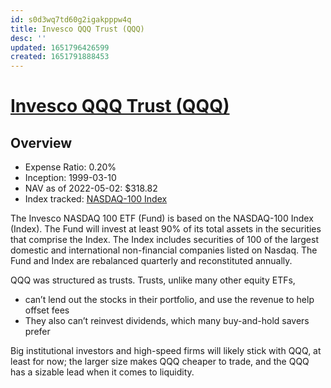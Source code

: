 ```yaml
---
id: s0d3wq7td60g2igakpppw4q
title: Invesco QQQ Trust (QQQ)
desc: ''
updated: 1651796426599
created: 1651791888453
---
```

# [Invesco QQQ Trust (QQQ)](https://etfdb.com/etf/QQQ/#etf-ticker-profile)

## Overview

- Expense Ratio: 0.20%
- Inception: 1999-03-10
- NAV as of 2022-05-02: $318.82
- Index tracked: [NASDAQ-100 Index](https://etfdb.com/index/nasdaq-100-index/)

The Invesco NASDAQ 100 ETF (Fund) is based on the NASDAQ-100 Index (Index). The Fund will invest at least 90% of its total assets in the securities that comprise the Index. The Index includes securities of 100 of the largest domestic and international non-financial companies listed on Nasdaq. The Fund and Index are rebalanced quarterly and reconstituted annually.

QQQ was structured as trusts. Trusts, unlike many other equity ETFs,
- can’t lend out the stocks in their portfolio, and use the revenue to help offset fees
- They also can’t reinvest dividends, which many buy-and-hold savers prefer

Big institutional investors and high-speed firms will likely stick with QQQ, at least for now; the larger size makes QQQ cheaper to trade, and the QQQ has a sizable lead when it comes to liquidity.